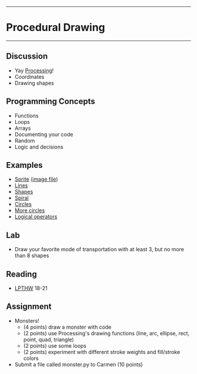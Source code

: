 --------------------------------
# Procedural Drawing
--------------------------------

## Discussion
- Yay [Processing][]!
- Coordinates
- Drawing shapes

## Programming Concepts
- Functions
- Loops
- Arrays
- Documenting your code
- Random
- Logic and decisions
 
## Examples
- [Sprite][] ([image file](pcad.py?page=05-drawing/sprite.png))
- [Lines][]
- [Shapes][]
- [Spiral][]
- [Circles][]
- [More circles][]
- [Logical operators][]

## Lab
- Draw your favorite mode of transportation with at least 3, but no more than 8 shapes

## Reading
- [LPTHW](http://learnpythonthehardway.org/book/) 18-21

## Assignment
- Monsters!
	- (4 points) draw a monster with code
	- (2 points) use Processing's drawing functions (line, arc, ellipse, rect, point, quad, triangle)
	- (2 points) use some loops
	- (2 points) experiment with different stroke weights and fill/stroke colors
- Submit a file called monster.py to Carmen (10 points)
	
[Processing]: http://www.processing.org/
[Sprite]: pcad.py?page=05-drawing/sprite.py
[Lines]: pcad.py?page=05-drawing/lines.py
[Shapes]: pcad.py?page=05-drawing/shapes.py
[Circles]: pcad.py?page=05-drawing/circles.py
[Spiral]: pcad.py?page=05-drawing/spiral.py
[More circles]: pcad.py?page=05-drawing/moreCircles.py
[Logical operators]: pcad.py?page=05-drawing/logicalOps.py
